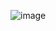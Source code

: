 ![image](https://github.com/oce-prcp/Projet_annuel/assets/94532496/207529c8-3e6e-49fd-9d0e-874ebbb80fef)
